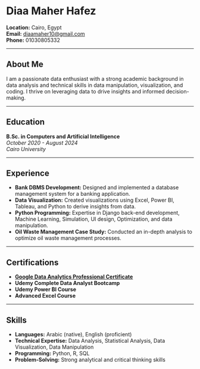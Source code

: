 # Diaa Maher Hafez

**Location:** Cairo, Egypt  
**Email:** diaamaher10@gmail.com  
**Phone:** 01030805332

---

## About Me
I am a passionate data enthusiast with a strong academic background in data analysis and technical skills in data manipulation, visualization, and coding. I thrive on leveraging data to drive insights and informed decision-making.

---

## Education
**B.Sc. in Computers and Artificial Intelligence**  
*October 2020 - August 2024*  
*Cairo University*

---

## Experience
- **Bank DBMS Development:** Designed and implemented a database management system for a banking application.
- **Data Visualization:** Created visualizations using Excel, Power BI, Tableau, and Python to derive insights from data.
- **Python Programming:** Expertise in Django back-end development, Machine Learning, Simulation, UI design, Optimization, and data manipulation.
- **Oil Waste Management Case Study:** Conducted an in-depth analysis to optimize oil waste management processes.

---

## Certifications
- **[Google Data Analytics Professional Certificate](https://coursera.org/verify/professional-cert/7APHBBT47GHE)**
- **Udemy Complete Data Analyst Bootcamp**
- **Udemy Power BI Course**
- **Advanced Excel Course**

---

## Skills
- **Languages:** Arabic (native), English (proficient)
- **Technical Expertise:** Data Analysis, Statistical Analysis, Data Visualization, Data Manipulation
- **Programming:** Python, R, SQL
- **Problem-Solving:** Strong analytical and critical thinking skills
